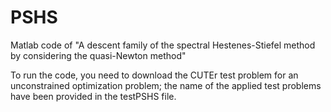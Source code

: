 # PSHS
Matlab code of "A descent family of the spectral Hestenes-Stiefel method by considering the quasi-Newton method"


To run the code, you need to download the CUTEr test problem for an unconstrained optimization problem; the name of the applied test problems have been provided in the testPSHS file. 
